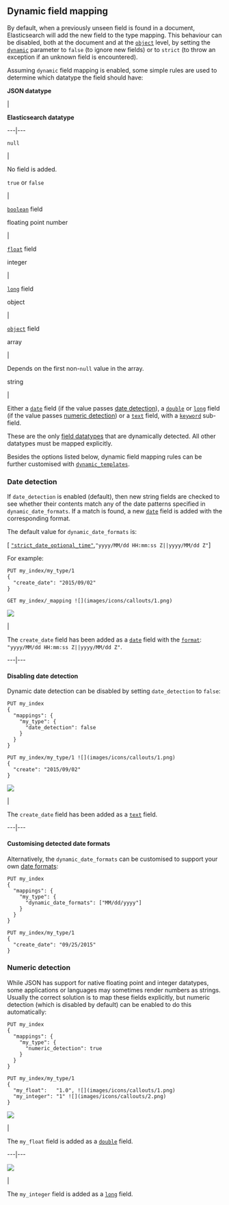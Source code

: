 ## Dynamic field mapping

By default, when a previously unseen field is found in a document, Elasticsearch will add the new field to the type mapping. This behaviour can be disabled, both at the document and at the [`object`](object.html "Object datatype") level, by setting the [`dynamic`](dynamic.html "dynamic") parameter to `false` (to ignore new fields) or to `strict` (to throw an exception if an unknown field is encountered).

Assuming `dynamic` field mapping is enabled, some simple rules are used to determine which datatype the field should have:

**JSON datatype**

| 

**Elasticsearch datatype**  
  
---|---  
  
`null`

| 

No field is added.   
  
`true` or `false`

| 

[`boolean`](boolean.html "Boolean datatype") field   
  
floating point number 

| 

[`float`](number.html "Numeric datatypes") field   
  
integer 

| 

[`long`](number.html "Numeric datatypes") field   
  
object 

| 

[`object`](object.html "Object datatype") field   
  
array 

| 

Depends on the first non-`null` value in the array.   
  
string 

| 

Either a [`date`](date.html "Date datatype") field (if the value passes [date detection](dynamic-field-mapping.html#date-detection "Date detection")), a [`double`](number.html "Numeric datatypes") or [`long`](number.html "Numeric datatypes") field (if the value passes [numeric detection](dynamic-field-mapping.html#numeric-detection "Numeric detection")) or a [`text`](text.html "Text datatype") field, with a [`keyword`](keyword.html "Keyword datatype") sub-field.   
  
These are the only [field datatypes](mapping-types.html "Field datatypes") that are dynamically detected. All other datatypes must be mapped explicitly.

Besides the options listed below, dynamic field mapping rules can be further customised with [`dynamic_templates`](dynamic-templates.html "Dynamic templates").

### Date detection

If `date_detection` is enabled (default), then new string fields are checked to see whether their contents match any of the date patterns specified in `dynamic_date_formats`. If a match is found, a new [`date`](date.html "Date datatype") field is added with the corresponding format.

The default value for `dynamic_date_formats` is:

[ [`"strict_date_optional_time"`](mapping-date-format.html#strict-date-time),`"yyyy/MM/dd HH:mm:ss Z||yyyy/MM/dd Z"`]

For example:
    
    
    PUT my_index/my_type/1
    {
      "create_date": "2015/09/02"
    }
    
    GET my_index/_mapping ![](images/icons/callouts/1.png)

![](images/icons/callouts/1.png)

| 

The `create_date` field has been added as a [`date`](date.html "Date datatype") field with the [`format`](mapping-date-format.html "format"): `"yyyy/MM/dd HH:mm:ss Z||yyyy/MM/dd Z"`.   
  
---|---  
  
#### Disabling date detection

Dynamic date detection can be disabled by setting `date_detection` to `false`:
    
    
    PUT my_index
    {
      "mappings": {
        "my_type": {
          "date_detection": false
        }
      }
    }
    
    PUT my_index/my_type/1 ![](images/icons/callouts/1.png)
    {
      "create": "2015/09/02"
    }

![](images/icons/callouts/1.png)

| 

The `create_date` field has been added as a [`text`](text.html "Text datatype") field.   
  
---|---  
  
#### Customising detected date formats

Alternatively, the `dynamic_date_formats` can be customised to support your own [date formats](mapping-date-format.html "format"):
    
    
    PUT my_index
    {
      "mappings": {
        "my_type": {
          "dynamic_date_formats": ["MM/dd/yyyy"]
        }
      }
    }
    
    PUT my_index/my_type/1
    {
      "create_date": "09/25/2015"
    }

### Numeric detection

While JSON has support for native floating point and integer datatypes, some applications or languages may sometimes render numbers as strings. Usually the correct solution is to map these fields explicitly, but numeric detection (which is disabled by default) can be enabled to do this automatically:
    
    
    PUT my_index
    {
      "mappings": {
        "my_type": {
          "numeric_detection": true
        }
      }
    }
    
    PUT my_index/my_type/1
    {
      "my_float":   "1.0", ![](images/icons/callouts/1.png)
      "my_integer": "1" ![](images/icons/callouts/2.png)
    }

![](images/icons/callouts/1.png)

| 

The `my_float` field is added as a [`double`](number.html "Numeric datatypes") field.   
  
---|---  
  
![](images/icons/callouts/2.png)

| 

The `my_integer` field is added as a [`long`](number.html "Numeric datatypes") field. 

